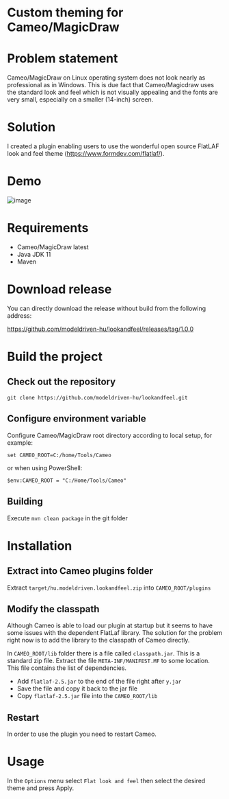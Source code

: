 # Custom theming for Cameo/MagicDraw

# Problem statement

Cameo/MagicDraw on Linux operating system does not look nearly 
as professional as in Windows. This is due fact that Cameo/Magicdraw
uses the standard look and feel which is not visually appealing and
the fonts are very small, especially on a smaller (14-inch) screen.

# Solution

I created a plugin enabling users to use the wonderful open source 
FlatLAF look and feel theme (https://www.formdev.com/flatlaf/). 

# Demo

![image](https://user-images.githubusercontent.com/8182138/194689638-86fe9c18-868b-44a4-a4e8-8d8419bac6af.png)


# Requirements

- Cameo/MagicDraw latest
- Java JDK 11
- Maven

# Download release

You can directly download the release without build from the following address:

https://github.com/modeldriven-hu/lookandfeel/releases/tag/1.0.0

# Build the project

## Check out the repository

`git clone https://github.com/modeldriven-hu/lookandfeel.git`

## Configure environment variable

Configure Cameo/MagicDraw root directory according to local setup, for example:

`set CAMEO_ROOT=C:/home/Tools/Cameo`

or when using PowerShell:

`$env:CAMEO_ROOT = "C:/Home/Tools/Cameo"`

## Building

Execute `mvn clean package` in the git folder

# Installation

## Extract into Cameo plugins folder

Extract `target/hu.modeldriven.lookandfeel.zip` into `CAMEO_ROOT/plugins`

## Modify the classpath

Although Cameo is able to load our plugin at startup but it seems to have
some issues with the dependent FlatLaf library. The solution for the 
problem right now is to add the library to the classpath of Cameo directly.

In `CAMEO_ROOT/lib` folder there is a file called `classpath.jar`. This is a 
standard zip file. Extract the file `META-INF/MANIFEST.MF` to some location. 
This file contains the list of dependencies. 

* Add `flatlaf-2.5.jar` to the end of the file right after `y.jar`
* Save the file and copy it back to the jar file
* Copy `flatlaf-2.5.jar` file into the `CAMEO_ROOT/lib`

## Restart

In order to use the plugin you need to restart Cameo.

# Usage

In the `Options` menu select `Flat look and feel` then select
the desired theme and press Apply.

